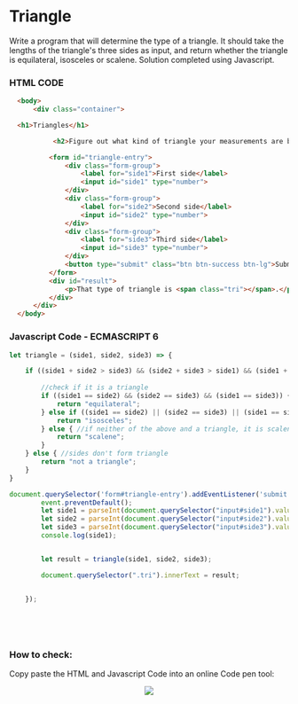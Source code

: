 # Triangle
Write a program that will determine the type of a triangle. It should take the lengths of the triangle's three sides as input, and return whether the triangle is equilateral, isosceles or scalene. Solution completed using Javascript.


### HTML CODE

```HTML
  <body>
      <div class="container">

  <h1>Triangles</h1>

           <h2>Figure out what kind of triangle your measurements are below.</h2>

          <form id="triangle-entry">
              <div class="form-group">
                  <label for="side1">First side</label>
                  <input id="side1" type="number">
              </div>
              <div class="form-group">
                  <label for="side2">Second side</label>
                  <input id="side2" type="number">
              </div>
              <div class="form-group">
                  <label for="side3">Third side</label>
                  <input id="side3" type="number">
              </div>
              <button type="submit" class="btn btn-success btn-lg">Submit</button>
          </form>
          <div id="result">
              <p>That type of triangle is <span class="tri"></span>.</p>
          </div>
      </div>
  </body>

```

### Javascript Code - ECMASCRIPT 6

```Javascript
let triangle = (side1, side2, side3) => {

    if ((side1 + side2 > side3) && (side2 + side3 > side1) && (side1 + side3 > side2)) { 
	
		//check if it is a triangle
        if ((side1 == side2) && (side2 == side3) && (side1 == side3)) {
            return "equilateral";
        } else if ((side1 == side2) || (side2 == side3) || (side1 == side3)) {
            return "isosceles";
        } else { //if neither of the above and a triangle, it is scalene
            return "scalene";
        }
    } else { //sides don't form triangle
        return "not a triangle";
    }
}

document.querySelector('form#triangle-entry').addEventListener('submit', event => {
        event.preventDefault();
        let side1 = parseInt(document.querySelector("input#side1").value);
        let side2 = parseInt(document.querySelector("input#side2").value);
        let side3 = parseInt(document.querySelector("input#side3").value);
        console.log(side1);


        let result = triangle(side1, side2, side3);

        document.querySelector(".tri").innerText = result;


    });
    
    
	
	


```


### How to check: 
Copy paste the HTML and Javascript Code into an online Code pen tool:

<p align="center">
   <img src="https://codepen.io/anon/pen/qgEWdd">
</p>



